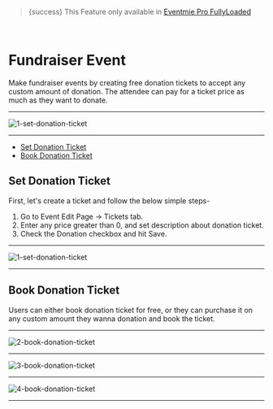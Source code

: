 > {success} This Feature only available in [Eventmie Pro FullyLoaded](https://classiebit.com/eventmie-pro-fullyloaded)

<br>

# Fundraiser Event

Make fundraiser events by creating free donation tickets to accept any custom amount of donation. The attendee can pay for a ticket price as much as they want to donate.

---

![1-set-donation-ticket](https://eventmie-pro-docs.classiebit.com//images/v2/EventmieProFullyLoadedV2.0/29.1-set-donation-ticket.png "1-set-donation-ticket")

---

-   [Set Donation Ticket](#Set-Donation-Ticket)
-   [Book Donation Ticket](#Book-Donation-Ticket)

<a name="Set-Donation-Ticket"></a>

## Set Donation Ticket

First, let's create a ticket and follow the below simple steps-

1. Go to Event Edit Page -> Tickets tab.
2. Enter any price greater than 0, and set description about donation ticket.
3. Check the Donation checkbox and hit Save.

---

![1-set-donation-ticket](https://eventmie-pro-docs.classiebit.com//images/v2/EventmieProFullyLoadedV2.0/29.1-set-donation-ticket.png "1-set-donation-ticket")

---

<a name="Book-Donation-Ticket"></a>

## Book Donation Ticket

Users can either book donation ticket for free, or they can purchase it on any custom amount they wanna donation and book the ticket.

---

![2-book-donation-ticket](https://eventmie-pro-docs.classiebit.com//images/fullyloaded/2-book-donation-ticket.png "2-book-donation-ticket")

---

![3-book-donation-ticket](https://eventmie-pro-docs.classiebit.com//images/fullyloaded/3-book-donation-ticket.png "3-book-donation-ticket")

---

![4-book-donation-ticket](https://eventmie-pro-docs.classiebit.com//images/v2/EventmieProFullyLoadedV2.0/4-book-donation-ticket.png "4-book-donation-ticket")

---
